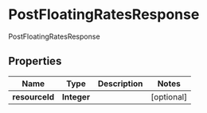 

# PostFloatingRatesResponse

PostFloatingRatesResponse
## Properties

Name | Type | Description | Notes
------------ | ------------- | ------------- | -------------
**resourceId** | **Integer** |  |  [optional]



